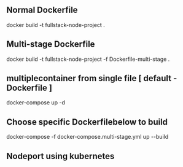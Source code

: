 
## Normal Dockerfile
docker build -t fullstack-node-project .


## Multi-stage Dockerfile
docker build -t fullstack-node-project -f Dockerfile-multi-stage .

## multiplecontainer from single file [ default -Dockerfile ]
docker-compose up -d

## Choose specific Dockerfilebelow to build
docker-compose -f docker-compose.multi-stage.yml up --build

## Nodeport using kubernetes


